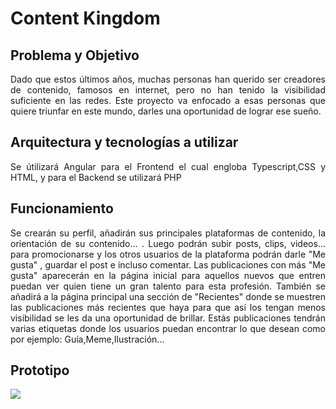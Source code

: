<div style="text-align: justify">

# Content Kingdom
## Problema y Objetivo
Dado que estos últimos años, muchas personas han querido ser creadores de contenido, famosos en internet, pero no han tenido la visibilidad suficiente en las redes. Este proyecto va enfocado a esas personas que quiere triunfar en este mundo, darles una oportunidad de lograr ese sueño.

## Arquitectura y tecnologías a utilizar
Se útilizará Angular para el Frontend el cual engloba Typescript,CSS y HTML, y para el Backend se utilizará PHP

## Funcionamiento
Se crearán su perfil, añadirán sus principales plataformas de contenido, la orientación de su contenido... . Luego podrán subir posts, clips, videos... para promocionarse y los otros usuarios de la plataforma podrán darle "Me gusta" , guardar el post e incluso comentar. Las publicaciones con más "Me gusta" aparecerán en la página inicial para aquellos nuevos que entren puedan ver quien tiene un gran talento para esta profesión. También se añadirá a la página principal una sección de "Recientes" donde se muestren las publicaciones más recientes que haya para que así los tengan menos visibilidad se les da una oportunidad de brillar.
Estás publicaciones tendrán varias etiquetas donde los usuarios puedan encontrar lo que desean como por ejemplo: Guía,Meme,Ilustración... 

## Prototipo
![](../img/prototipo.png)

</div>